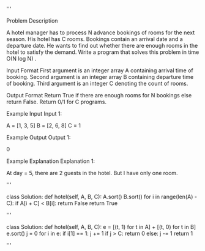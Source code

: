 '''

Problem Description

A hotel manager has to process N advance bookings of rooms for the next season. His hotel has C rooms. Bookings contain an arrival date and a departure date. He wants to find out whether there are enough rooms in the hotel to satisfy the demand. Write a program that solves this problem in time O(N log N) .

Input Format
First argument is an integer array A containing arrival time of booking.
Second argument is an integer array B containing departure time of booking.
Third argument is an integer C denoting the count of rooms.

Output Format
Return True if there are enough rooms for N bookings else return False.
Return 0/1 for C programs.

Example Input
Input 1:

A = \[1, 3, 5\]
B = \[2, 6, 8\]
C = 1

Example Output
Output 1:

0

Example Explanation
Explanation 1:

At day = 5, there are 2 guests in the hotel. But I have only one room.

'''

class Solution:
def hotel(self, A, B, C):
A.sort()
B.sort()
for i in range(len(A) - C):
if A\[i + C\] \< B\[i\]:
return False
return True

'''

class Solution:
def hotel(self, A, B, C):
e = \[(t, 1) for t in A\] + \[(t, 0) for t in B\]
e.sort()
j = 0
for i in e:
if i\[1\] == 1:
j += 1
if j > C:
return 0
else:
j -= 1
return 1

'''
